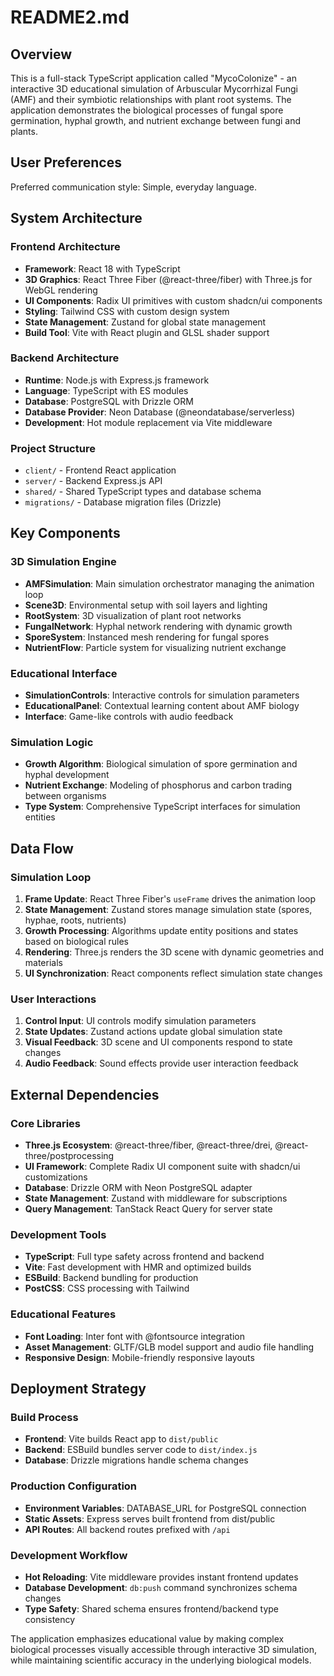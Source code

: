# README2.md

## Overview

This is a full-stack TypeScript application called "MycoColonize" - an interactive 3D educational simulation of Arbuscular Mycorrhizal Fungi (AMF) and their symbiotic relationships with plant root systems. The application demonstrates the biological processes of fungal spore germination, hyphal growth, and nutrient exchange between fungi and plants.

## User Preferences

Preferred communication style: Simple, everyday language.

## System Architecture

### Frontend Architecture
- **Framework**: React 18 with TypeScript
- **3D Graphics**: React Three Fiber (@react-three/fiber) with Three.js for WebGL rendering
- **UI Components**: Radix UI primitives with custom shadcn/ui components
- **Styling**: Tailwind CSS with custom design system
- **State Management**: Zustand for global state management
- **Build Tool**: Vite with React plugin and GLSL shader support

### Backend Architecture
- **Runtime**: Node.js with Express.js framework
- **Language**: TypeScript with ES modules
- **Database**: PostgreSQL with Drizzle ORM
- **Database Provider**: Neon Database (@neondatabase/serverless)
- **Development**: Hot module replacement via Vite middleware

### Project Structure
- `client/` - Frontend React application
- `server/` - Backend Express.js API
- `shared/` - Shared TypeScript types and database schema
- `migrations/` - Database migration files (Drizzle)

## Key Components

### 3D Simulation Engine
- **AMFSimulation**: Main simulation orchestrator managing the animation loop
- **Scene3D**: Environmental setup with soil layers and lighting
- **RootSystem**: 3D visualization of plant root networks
- **FungalNetwork**: Hyphal network rendering with dynamic growth
- **SporeSystem**: Instanced mesh rendering for fungal spores
- **NutrientFlow**: Particle system for visualizing nutrient exchange

### Educational Interface
- **SimulationControls**: Interactive controls for simulation parameters
- **EducationalPanel**: Contextual learning content about AMF biology
- **Interface**: Game-like controls with audio feedback

### Simulation Logic
- **Growth Algorithm**: Biological simulation of spore germination and hyphal development
- **Nutrient Exchange**: Modeling of phosphorus and carbon trading between organisms
- **Type System**: Comprehensive TypeScript interfaces for simulation entities

## Data Flow

### Simulation Loop
1. **Frame Update**: React Three Fiber's `useFrame` drives the animation loop
2. **State Management**: Zustand stores manage simulation state (spores, hyphae, roots, nutrients)
3. **Growth Processing**: Algorithms update entity positions and states based on biological rules
4. **Rendering**: Three.js renders the 3D scene with dynamic geometries and materials
5. **UI Synchronization**: React components reflect simulation state changes

### User Interactions
1. **Control Input**: UI controls modify simulation parameters
2. **State Updates**: Zustand actions update global simulation state
3. **Visual Feedback**: 3D scene and UI components respond to state changes
4. **Audio Feedback**: Sound effects provide user interaction feedback

## External Dependencies

### Core Libraries
- **Three.js Ecosystem**: @react-three/fiber, @react-three/drei, @react-three/postprocessing
- **UI Framework**: Complete Radix UI component suite with shadcn/ui customizations
- **Database**: Drizzle ORM with Neon PostgreSQL adapter
- **State Management**: Zustand with middleware for subscriptions
- **Query Management**: TanStack React Query for server state

### Development Tools
- **TypeScript**: Full type safety across frontend and backend
- **Vite**: Fast development with HMR and optimized builds
- **ESBuild**: Backend bundling for production
- **PostCSS**: CSS processing with Tailwind

### Educational Features
- **Font Loading**: Inter font with @fontsource integration
- **Asset Management**: GLTF/GLB model support and audio file handling
- **Responsive Design**: Mobile-friendly responsive layouts

## Deployment Strategy

### Build Process
- **Frontend**: Vite builds React app to `dist/public`
- **Backend**: ESBuild bundles server code to `dist/index.js`
- **Database**: Drizzle migrations handle schema changes

### Production Configuration
- **Environment Variables**: DATABASE_URL for PostgreSQL connection
- **Static Assets**: Express serves built frontend from dist/public
- **API Routes**: All backend routes prefixed with `/api`

### Development Workflow
- **Hot Reloading**: Vite middleware provides instant frontend updates
- **Database Development**: `db:push` command synchronizes schema changes
- **Type Safety**: Shared schema ensures frontend/backend type consistency

The application emphasizes educational value by making complex biological processes visually accessible through interactive 3D simulation, while maintaining scientific accuracy in the underlying biological models.
